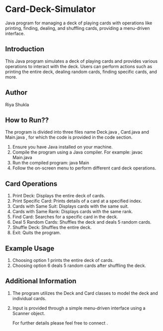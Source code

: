 # Card-Deck-Simulator
Java program for managing a deck of playing cards with operations like printing, finding, dealing, and shuffling cards, providing a menu-driven interface.
## Introduction
This Java program simulates a deck of playing cards and provides various operations to interact with the deck. Users can perform actions such as printing the entire deck, dealing random cards, finding specific cards, and more.

## Author
Riya Shukla

## How to Run??
The program is divided into three files name Deck.java , Card.java and Main.java , for which the code is provided in the code section.

1. Ensure you have Java installed on your machine.
2. Compile the program using a Java compiler. For example:
    javac Main.java
3. Run the compiled program:
   java Main
4. Follow the on-screen menu to perform different card deck operations.

## Card Operations
1. Print Deck: Displays the entire deck of cards.
2. Print Specific Card: Prints details of a card at a specified index.
3. Cards with Same Suit: Displays cards with the same suit.
4. Cards with Same Rank: Displays cards with the same rank.
5. Find Card: Searches for a specific card in the deck.
6. Deal 5 Random Cards: Shuffles the deck and deals 5 random cards.
7. Shuffle Deck: Shuffles the entire deck.
8. Exit: Quits the program.

## Example Usage
1. Choosing option 1 prints the entire deck of cards.
2. Choosing option 6 deals 5 random cards after shuffling the deck.
   
## Additional Information
1. The program utilizes the Deck and Card classes to model the deck and individual cards.
2. Input is provided through a simple menu-driven interface using a Scanner object.

   For further details please feel free to connect .
